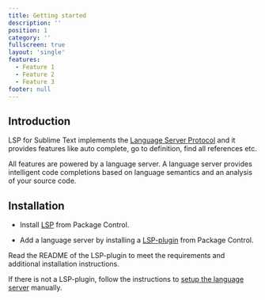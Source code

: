 ```yaml
---
title: Getting started
description: ''
position: 1
category: ''
fullscreen: true
layout: 'single'
features:
  - Feature 1
  - Feature 2
  - Feature 3
footer: null
---
```


## Introduction

LSP for Sublime Text implements the [Language Server Protocol](https://microsoft.github.io/language-server-protocol/) and it provides features like auto complete, go to definition, find all references etc.

All features are powered by a language server. A language server provides intelligent code completions based on language semantics and an analysis of your source code.

## Installation

* Install [LSP](https://packagecontrol.io/packages/LSP) from Package Control.

* Add a language server by installing a [LSP-plugin](https://packagecontrol.io/search/LSP-) from Package Control.

<alert type="warning">
Read the README of the LSP-plugin to meet the requirements and additional installation instructions.
</alert>

If there is not a LSP-plugin, follow the instructions to [setup the language server](/setup-language-server) manually.
